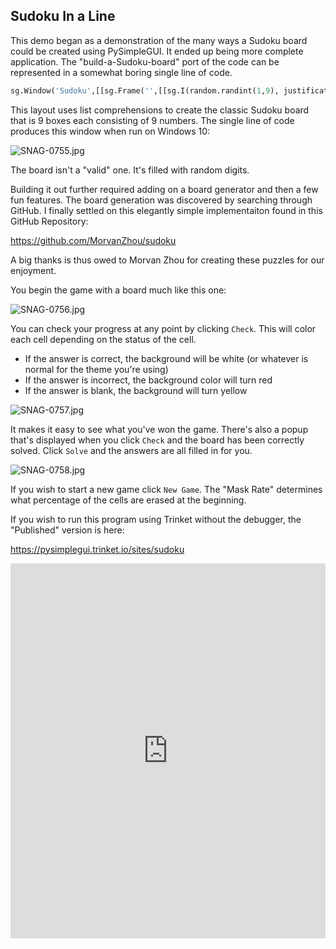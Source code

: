 ## Sudoku In a Line

This demo began as a demonstration of the many ways a Sudoku board could be created using PySimpleGUI.  It ended up being more complete application.  The "build-a-Sudoku-board" port of the code can be represented in a somewhat boring single line of code.

```python
sg.Window('Sudoku',[[sg.Frame('',[[sg.I(random.randint(1,9), justification='r', size=(3,1),key=(frow*3+row,fcol*3+col)) for col in range(3)] for row in range(3)]) for fcol in range(3)] for frow in range(3)]+ [[sg.B('Exit')]]).read()
```

This layout uses list comprehensions to create the classic Sudoku board that is 9 boxes each consisting of 9 numbers.  The single line of code produces this window when run on Windows 10:

![SNAG-0755.jpg](/api/files/5e98e7a84732c8c7199ef189/snag-0755.jpeg "SNAG-0755.jpg")

The board isn't a "valid" one.  It's filled with random digits. 

Building it out further required adding on a board generator and then a few fun features.  The board generation was discovered by searching through GitHub.  I finally settled on this elegantly simple implementaiton found in this GitHub Repository:

https://github.com/MorvanZhou/sudoku

A big thanks is thus owed to Morvan Zhou for creating these puzzles for our enjoyment.

You begin the game with a board much like this one:

![SNAG-0756.jpg](/api/files/5e98e8ff4732c8c7199ef6b8/snag-0756.jpeg "SNAG-0756.jpg")

You can check your progress at any point by clicking `Check`.  This will color each cell depending on the status of the cell.  

* If the answer is correct, the background will be white (or whatever is normal for the theme you're using)
* If the answer is incorrect, the background color will turn red
* If the answer is blank, the background will turn yellow

![SNAG-0757.jpg](/api/files/5e98e94c4732c8c7199ef83a/snag-0757.jpeg "SNAG-0757.jpg")

It makes it easy to see what you've won the game.   There's also a popup that's displayed when you click `Check` and the board has been correctly solved.  Click `Solve` and the answers are all filled in for you.

![SNAG-0758.jpg](/api/files/5e98e94c4732c8c7199ef83b/snag-0758.jpeg "SNAG-0758.jpg")

If you wish to start a new game click `New Game`.  The "Mask Rate" determines what percentage of the cells are erased at the beginning.

If you wish to run this program using Trinket without the debugger, the "Published" version is here:

https://pysimplegui.trinket.io/sites/sudoku


<iframe src='https://trinket.io/embed/pygame/bb346ef125?start=result' width='100%' height='600' frameborder='0' marginwidth='0' marginheight='0' allowfullscreen></iframe>
